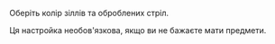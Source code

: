 Оберіть колір зіллів та оброблених стріл.

Ця настройка необов'язкова, якщо ви не бажаєте мати предмети.